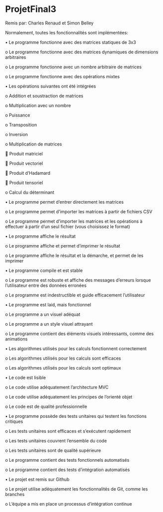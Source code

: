 # ProjetFinal3

Remis par: 
Charles Renaud
et 
Simon Belley

Normalement, toutes les fonctionnalités sont implémentées:


•	Le programme fonctionne avec des matrices statiques de 3x3

o	Le programme fonctionne avec des matrices dynamiques de dimensions arbitraires

o	Le programme fonctionne avec un nombre arbitraire de matrices

o	Le programme fonctionne avec des opérations mixtes

•	Les opérations suivantes ont été intégrées

o	Addition et soustraction de matrices

o	Multiplication avec un nombre

o	Puissance

o	Transposition

o	Inversion

o	Multiplication de matrices

	Produit matriciel

	Produit vectoriel

	Produit d’Hadamard

	Produit tensoriel

o	Calcul du déterminant

•	Le programme permet d’entrer directement les matrices

o	Le programme permet d’importer les matrices à partir de fichiers CSV

o	Le programme permet d’importer les matrices et les opérations à effectuer à partir d’un seul fichier (vous choisissez le format)

•	Le programme affiche le résultat

o	Le programme affiche et permet d’imprimer le résultat

o	Le programme affiche le résultat et la démarche, et permet de les imprimer

•	Le programme compile et est stable

o	Le programme est robuste et affiche des messages d’erreurs lorsque l’utilisateur entre des données erronées

o	Le programme est indestructible et guide efficacement l’utilisateur

•	Le programme est laid, mais fonctionnel

o	Le programme a un visuel adéquat

o	Le programme a un style visuel attrayant

o	Le programme contient des éléments visuels intéressants, comme des animations

•	Les algorithmes utilisés pour les calculs fonctionnent correctement

o	Les algorithmes utilisés pour les calculs sont efficaces

o	Les algorithmes utilisés pour les calculs sont optimaux

•	Le code est lisible

o	Le code utilise adéquatement l’architecture MVC

o	Le code utilise adéquatement les principes de l’orienté objet

o	Le code est de qualité professionnelle

•	Le programme possède des tests unitaires qui testent les fonctions critiques

o	Les tests unitaires sont efficaces et s’exécutent rapidement

o	Les tests unitaires couvrent l’ensemble du code

o	Les tests unitaires sont de qualité supérieure

o	Le programme contient des tests fonctionnels automatisés

o	Le programme contient des tests d’intégration automatisés

•	Le projet est remis sur Github

o	Le projet utilise adéquatement les fonctionnalités de Git, comme les branches

o	L’équipe a mis en place un processus d’intégration continue
